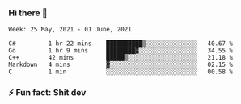 ### Hi there 👋
<!--START_SECTION:waka-->
```text
Week: 25 May, 2021 - 01 June, 2021

C#         1 hr 22 mins    ██████████▒░░░░░░░░░░░░░░   40.67 % 
Go         1 hr 9 mins     ████████▓░░░░░░░░░░░░░░░░   34.55 % 
C++        42 mins         █████▒░░░░░░░░░░░░░░░░░░░   21.18 % 
Markdown   4 mins          ▓░░░░░░░░░░░░░░░░░░░░░░░░   02.15 % 
C          1 min           ░░░░░░░░░░░░░░░░░░░░░░░░░   00.58 % 
```
<!--END_SECTION:waka-->
<!--
**TG4LAaron/TG4LAaron** is a ✨ _special_ ✨ repository because its `README.md` (this file) appears on your GitHub profile.

Here are some ideas to get you started:

- 🔭 I’m currently working on ...
- 🌱 I’m currently learning ...
- 👯 I’m looking to collaborate on ...
- 🤔 I’m looking for help with ...
- 💬 Ask me about ...
- 📫 How to reach me: ...
- 😄 Pronouns: ...
- ⚡ Fun fact: ...
-->
### ⚡ Fun fact: Shit dev
